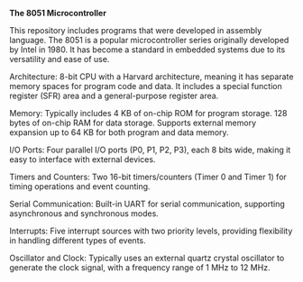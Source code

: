**The 8051 Microcontroller**

This repository includes programs that were developed in assembly language.
The 8051 is a popular microcontroller series originally developed by Intel in 1980. It has become a standard in embedded systems due to its versatility and ease of use.

Architecture: 
8-bit CPU with a Harvard architecture, meaning it has separate memory spaces for program code and data.
It includes a special function register (SFR) area and a general-purpose register area.

Memory: 
Typically includes 4 KB of on-chip ROM for program storage.
128 bytes of on-chip RAM for data storage.
Supports external memory expansion up to 64 KB for both program and data memory.

I/O Ports:
Four parallel I/O ports (P0, P1, P2, P3), each 8 bits wide, making it easy to interface with external devices.

Timers and Counters:
Two 16-bit timers/counters (Timer 0 and Timer 1) for timing operations and event counting.

Serial Communication: 
Built-in UART for serial communication, supporting asynchronous and synchronous modes.

Interrupts:
Five interrupt sources with two priority levels, providing flexibility in handling different types of events.

Oscillator and Clock:
Typically uses an external quartz crystal oscillator to generate the clock signal, with a frequency range of 1 MHz to 12 MHz.
